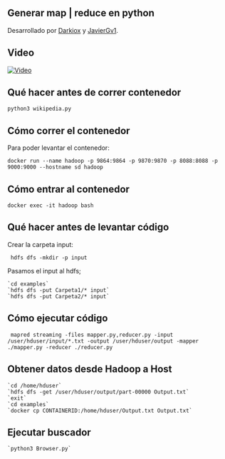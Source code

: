 ## Generar map | reduce en python

Desarrollado por [Darkiox](https://github.com/darkiox) y [JavierGv1](https://github.com/JavierGv1).

## Video

[![Video](https://img.youtube.com/vi/y7Hw4lUdbAA/maxresdefault.jpg)](https://youtu.be/y7Hw4lUdbAA)

## Qué hacer antes de correr contenedor

	python3 wikipedia.py

## Cómo correr el contenedor

Para poder levantar el contenedor:

	docker run --name hadoop -p 9864:9864 -p 9870:9870 -p 8088:8088 -p 9000:9000 --hostname sd hadoop

## Cómo entrar al contenedor

	docker exec -it hadoop bash
	
## Qué hacer antes de levantar código

Crear la carpeta input:

     hdfs dfs -mkdir -p input	

Pasamos el input al hdfs;

	`cd examples`
	`hdfs dfs -put Carpeta1/* input`
	`hdfs dfs -put Carpeta2/* input`

## Cómo ejecutar código

	 mapred streaming -files mapper.py,reducer.py -input /user/hduser/input/*.txt -output /user/hduser/output -mapper ./mapper.py -reducer ./reducer.py

## Obtener datos desde Hadoop a Host

	`cd /home/hduser`
	`hdfs dfs -get /user/hduser/output/part-00000 Output.txt`
	`exit`
	`cd examples`
	`docker cp CONTAINERID:/home/hduser/Output.txt Output.txt`
	
## Ejecutar buscador

 	`python3 Browser.py`



